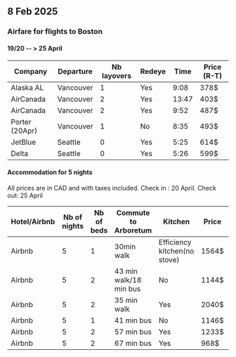 ## 8 Feb 2025
### Airfare for flights to Boston

#### 19/20 -- > 25 April

| Company    | Departure | Nb layovers | Redeye| Time | Price (R-T)|
| -------- | ------- | ------- | ------- | ------- | ------- |
|  Alaska AL| Vancouver | 1 | Yes| 9:08 | 378$ |
|  AirCanada | Vancouver | 2 | Yes | 13:47 | 403$ |
|  AirCanada | Vancouver | 2 | Yes | 9:52 | 487$ |
| Porter (20Apr) | Vancouver  | 1 | No |8:35 | 493$ |
| JetBlue | Seattle | 0 | Yes |5:25 | 614$ |
| Delta | Seattle | 0 | Yes |5:26 | 599$|

#### Accommodation for 5 nights
All prices are in CAD and with taxes included. Check in : 20 April. Check out: 25 April

| Hotel/Airbnb    | Nb of nights | Nb of beds | Commute to Arboretum | Kitchen | Price | Link |
| -------- | ------- | ------- | ------- | ------- | ------- | ------- |
| Airbnb | 5 | 1 | 30min walk | Efficiency kitchen(no stove) | 1564$ |[Here](https://www.airbnb.ca/rooms/962610?adults=2&check_in=2025-04-20&check_out=2025-04-25&location=Jamaica%20Pond%2C%20MA&search_mode=regular_search&children=0&infants=0&pets=0&source_impression_id=p3_1739821999_P3D41fcohHJF8FwM&previous_page_section_name=1001&federated_search_id=8858dd6f-6868-4775-a2bc-85cd13c9de48) |
| Airbnb |5 | 2 | 43 min walk/18 min bus| No | 1144$ | [Here](https://www.airbnb.ca/rooms/1021189333964851646?adults=2&check_in=2025-04-20&check_out=2025-04-25&location=Jamaica%20Pond%2C%20MA&search_mode=regular_search&category_tag=Tag%3A8678&children=0&infants=0&pets=0&photo_id=1777991557&source_impression_id=p3_1739822302_P3MKGp-2RO-LCm4T&previous_page_section_name=1001&federated_search_id=dadf539d-0bad-4413-80ec-677337078755)|
| Airbnb | 5 | 2 | 35 min walk | Yes | 2040$ | [Here](https://www.airbnb.ca/rooms/33403880?adults=2&check_in=2025-04-20&check_out=2025-04-25&location=Jamaica%20Pond%2C%20MA&search_mode=regular_search&children=0&infants=0&pets=0&source_impression_id=p3_1739822069_P3DACbbUP55tn4LL&previous_page_section_name=1001&federated_search_id=a5c67a0c-da16-4d7c-988d-1e52f56f6693)|
| Airbnb | 5 | 1 | 41 min bus | No | 1146$ |[Here](https://www.airbnb.ca/rooms/721977955281446033?adults=2&check_in=2025-04-20&check_out=2025-04-25&location=Jamaica%20Pond%2C%20MA&search_mode=regular_search&children=0&infants=0&pets=0&source_impression_id=p3_1739822320_P3GIzy3Auh6gjSTG&previous_page_section_name=1001&federated_search_id=1867251e-0173-47d7-9d7e-cd31cb52fe55)|
| Airbnb | 5 | 2 | 57 min bus | Yes | 1233$|[Here](https://www.airbnb.ca/rooms/13997739?adults=2&check_in=2025-04-21&check_out=2025-04-26&location=Jamaica%20Pond%2C%20MA&search_mode=regular_search&children=0&infants=0&pets=0&source_impression_id=p3_1739822344_P3C1R7p3JwaCHzPG&previous_page_section_name=1001&federated_search_id=47f6fbf7-28b6-442d-9fe8-851b91627d5e)|
| Airbnb | 5 | 2 | 67 min bus | Yes | 968$|[Here](https://www.airbnb.ca/rooms/1000194616538278084?adults=2&check_in=2025-04-20&check_out=2025-04-25&guests=2&search_mode=regular_search&category_tag=Tag%3A8678&children=0&infants=0&pets=0&photo_id=1757845353&source_impression_id=p3_1739826521_P3nxPyDI5mZKsZ20&previous_page_section_name=1000&federated_search_id=fc641bd2-0b1e-43a0-92b9-5982919064a1)|


